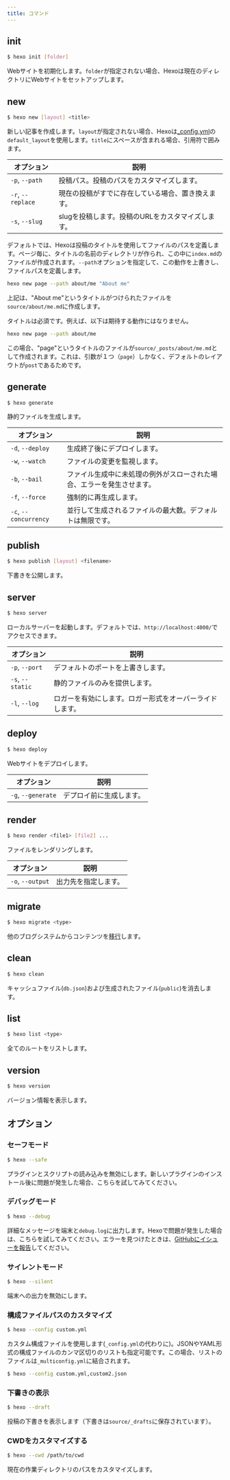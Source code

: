 ```yaml
---
title: コマンド
---
```

## init

``` bash
$ hexo init [folder]
```

Webサイトを初期化します。`folder`が指定されない場合、Hexoは現在のディレクトリにWebサイトをセットアップします。

## new

``` bash
$ hexo new [layout] <title>
```

新しい記事を作成します。`layout`が指定されない場合、Hexoは[_config.yml](configuration.html)の`default_layout`を使用します。`title`にスペースが含まれる場合、引用符で囲みます。

オプション | 説明
--- | ---
`-p`, `--path` | 投稿パス。投稿のパスをカスタマイズします。
`-r`, `--replace` | 現在の投稿がすでに存在している場合、置き換えます。
`-s`, `--slug` | slugを投稿します。投稿のURLをカスタマイズします。

デフォルトでは、Hexoは投稿のタイトルを使用してファイルのパスを定義します。ページ毎に、タイトルの名前のディレクトリが作られ、この中に`index.md`のファイルが作成されます。`--path`オプションを指定して、この動作を上書きし、ファイルパスを定義します。

```bash
hexo new page --path about/me "About me"
```

上記は、"About me"というタイトルがつけられたファイルを`source/about/me.md`に作成します。

タイトルは必須です。例えば、以下は期待する動作にはなりません。

```bash
hexo new page --path about/me
```

この場合、"page"というタイトルのファイルが`source/_posts/about/me.md`として作成されます。これは、引数が１つ（`page`）しかなく、デフォルトのレイアウトが`post`であるためです。

## generate

``` bash
$ hexo generate
```

静的ファイルを生成します。

オプション | 説明
--- | ---
`-d`, `--deploy` | 生成終了後にデプロイします。
`-w`, `--watch` | ファイルの変更を監視します。
`-b`, `--bail` | ファイル生成中に未処理の例外がスローされた場合、エラーを発生させます。
`-f`, `--force` | 強制的に再生成します。
`-c`, `--concurrency` | 並行して生成されるファイルの最大数。デフォルトは無限です。

## publish

``` bash
$ hexo publish [layout] <filename>
```

下書きを公開します。

## server

``` bash
$ hexo server
```

ローカルサーバーを起動します。デフォルトでは、`http://localhost:4000/`でアクセスできます。

オプション | 説明
--- | ---
`-p`, `--port` | デフォルトのポートを上書きします。
`-s`, `--static` | 静的ファイルのみを提供します。
`-l`, `--log` | ロガーを有効にします。ロガー形式をオーバーライドします。

## deploy

``` bash
$ hexo deploy
```

Webサイトをデプロイします。

オプション | 説明
--- | ---
`-g`, `--generate` | デプロイ前に生成します。

## render

``` bash
$ hexo render <file1> [file2] ...
```

ファイルをレンダリングします。

オプション | 説明
--- | ---
`-o`, `--output` | 出力先を指定します。

## migrate

``` bash
$ hexo migrate <type>
```

他のブログシステムからコンテンツを[移行](migration.html)します。

## clean

``` bash
$ hexo clean
```

キャッシュファイル(`db.json`)および生成されたファイル(`public`)を消去します。

## list

``` bash
$ hexo list <type>
```

全てのルートをリストします。

## version

``` bash
$ hexo version
```

バージョン情報を表示します。

## オプション

### セーフモード

``` bash
$ hexo --safe
```

プラグインとスクリプトの読み込みを無効にします。新しいプラグインのインストール後に問題が発生した場合、こちらを試してみてください。

### デバッグモード

``` bash
$ hexo --debug
```

詳細なメッセージを端末と`debug.log`に出力します。Hexoで問題が発生した場合は、こちらを試してみてください。エラーを見つけたときは、[GitHubにイシューを報告](https://github.com/hexojs/hexo/issues/new)してください。

### サイレントモード

``` bash
$ hexo --silent
```

端末への出力を無効にします。

### 構成ファイルパスのカスタマイズ

``` bash
$ hexo --config custom.yml
```

カスタム構成ファイルを使用します(`_config.yml`の代わりに)。JSONやYAML形式の構成ファイルのカンマ区切りのリストも指定可能です。この場合、リストのファイルは`_multiconfig.yml`に結合されます。

``` bash
$ hexo --config custom.yml,custom2.json
```

### 下書きの表示

``` bash
$ hexo --draft
```

投稿の下書きを表示します（下書きは`source/_drafts`に保存されています）。

### CWDをカスタマイズする

``` bash
$ hexo --cwd /path/to/cwd
```

現在の作業ディレクトリのパスをカスタマイズします。
